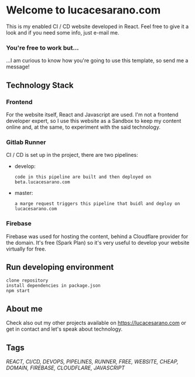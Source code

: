 # Welcome to lucacesarano.com

This is my enabled CI / CD website developed in React. Feel free to give it a look and if you need some info, just
e-mail me.

### You're free to work but...
...I am curious to know how you're going to use this template, so send me a message! 

## Technology Stack

### Frontend

For the website itself, React and Javascript are used. I'm not a frontend developer expert, so I use this website as a
Sandbox to keep my content online and, at the same, to experiment with the said technology.

### Gitlab Runner

CI / CD is set up in the project, there are two pipelines:

- develop:

      code in this pipeline are built and then deployed on beta.lucacesarano.com
- master:

      a marge request triggers this pipeline that buidl and deploy on lucacesarano.com

### Firebase

Firebase was used for hosting the content, behind a Cloudflare provider for the domain. It's free (Spark Plan) so it's
very useful to develop your website virtually for free.

## Run developing environment

    clone repository
    install dependencies in package.json
    npm start

## About me

Check also out my other projects available on https://lucacesarano.com or get in contact and let's speak about
technology.

## Tags

*REACT, CI/CD, DEVOPS, PIPELINES, RUNNER, FREE, WEBSITE, CHEAP, DOMAIN, FIREBASE, CLOUDFLARE, JAVASCRIPT*
